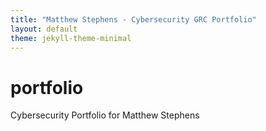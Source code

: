 ```yaml
---
title: "Matthew Stephens - Cybersecurity GRC Portfolio"
layout: default
theme: jekyll-theme-minimal
---
```


# portfolio
Cybersecurity Portfolio for Matthew Stephens
